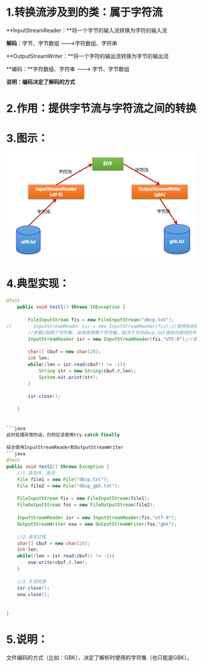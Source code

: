 # 1.转换流涉及到的类：属于字符流

**InputStreamReader：**将一个字节的输入流转换为字符的输入流

**解码**：字节、字节数组  --->字符数组、字符串

**OutputStreamWriter：**将一个字符的输出流转换为字节的输出流

**编码：**字符数组、字符串 ---> 字节、字节数组

**说明：编码决定了解码的方式**


# 2.作用：提供字节流与字符流之间的转换

# 3.图示：
![img1](../Chapter_11/img/ch11-5-1.bmp)

# 4.典型实现：
```java
@Test
    public void test1() throws IOException {

        FileInputStream fis = new FileInputStream("dbcp.txt");
//        InputStreamReader isr = new InputStreamReader(fis);//使用系统默认的字符集
        //参数2指明了字符集，具体使用哪个字符集，取决于文件dbcp.txt保存时使用的字符集
        InputStreamReader isr = new InputStreamReader(fis,"UTF-8");//使用系统默认的字符集

        char[] cbuf = new char[20];
        int len;
        while((len = isr.read(cbuf)) != -1){
            String str = new String(cbuf,0,len);
            System.out.print(str);
        }

        isr.close();

    }


```java
此时处理异常的话，仍然应该使用try-catch-finally

综合使用InputStreamReader和OutputStreamWriter
```java
@Test
public void test2() throws Exception {
    //1.造文件、造流
    File file1 = new File("dbcp.txt");
    File file2 = new File("dbcp_gbk.txt");

    FileInputStream fis = new FileInputStream(file1);
    FileOutputStream fos = new FileOutputStream(file2);

    InputStreamReader isr = new InputStreamReader(fis,"utf-8");
    OutputStreamWriter osw = new OutputStreamWriter(fos,"gbk");

    //2.读写过程
    char[] cbuf = new char[20];
    int len;
    while((len = isr.read(cbuf)) != -1){
        osw.write(cbuf,0,len);
    }

    //3.关闭资源
    isr.close();
    osw.close();


}
```
# 5.说明：
文件编码的方式（比如：GBK），决定了解析时使用的字符集（也只能是GBK）。

